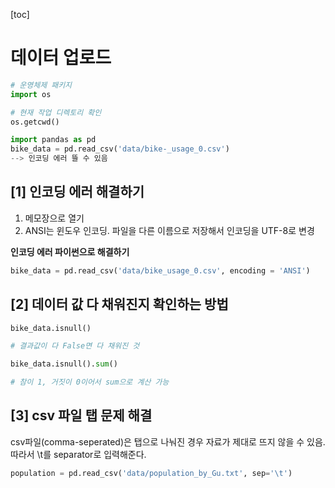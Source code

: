 [toc]

# 데이터 업로드

```python
# 운영체제 패키지
import os

# 현재 작업 디렉토리 확인
os.getcwd()

import pandas as pd
bike_data = pd.read_csv('data/bike-_usage_0.csv')
--> 인코딩 에러 뜰 수 있음
```



## **[1] 인코딩 에러 해결하기**

1. 메모장으로 열기
2. ANSI는 윈도우 인코딩. 파일을 다른 이름으로 저장해서 인코딩을 UTF-8로 변경



**인코딩 에러 파이썬으로 해결하기**

```python
bike_data = pd.read_csv('data/bike_usage_0.csv', encoding = 'ANSI')
```



## **[2] 데이터 값 다 채워진지 확인하는 방법**

```python
bike_data.isnull()

# 결과값이 다 False면 다 채워진 것
```

```python
bike_data.isnull().sum()

# 참이 1, 거짓이 0이어서 sum으로 계산 가능
```



## **[3] csv 파일 탭 문제 해결** 

csv파일(comma-seperated)은 탭으로 나눠진 경우 자료가 제대로 뜨지 않을 수 있음. 따라서 \t를 separator로 입력해준다.

```python
population = pd.read_csv('data/population_by_Gu.txt', sep='\t')
```

